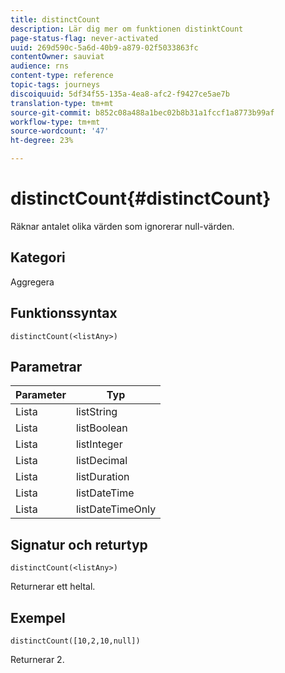 ```yaml
---
title: distinctCount
description: Lär dig mer om funktionen distinktCount
page-status-flag: never-activated
uuid: 269d590c-5a6d-40b9-a879-02f5033863fc
contentOwner: sauviat
audience: rns
content-type: reference
topic-tags: journeys
discoiquuid: 5df34f55-135a-4ea8-afc2-f9427ce5ae7b
translation-type: tm+mt
source-git-commit: b852c08a488a1bec02b8b31a1fccf1a8773b99af
workflow-type: tm+mt
source-wordcount: '47'
ht-degree: 23%

---
```



# distinctCount{#distinctCount}

Räknar antalet olika värden som ignorerar null-värden.

## Kategori

Aggregera

## Funktionssyntax

`distinctCount(<listAny>)`

## Parametrar

| Parameter | Typ |
|-----------|------------------|
| Lista | listString |
| Lista | listBoolean |
| Lista | listInteger |
| Lista | listDecimal |
| Lista | listDuration |
| Lista | listDateTime |
| Lista | listDateTimeOnly |

## Signatur och returtyp

`distinctCount(<listAny>)`

Returnerar ett heltal.

## Exempel

`distinctCount([10,2,10,null])`

Returnerar 2.
